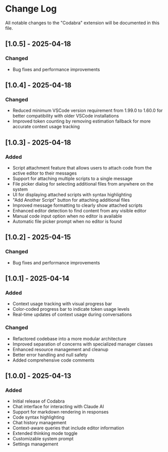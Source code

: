 # Change Log

All notable changes to the "Codabra" extension will be documented in this file.

## [1.0.5] - 2025-04-18

### Changed
- Bug fixes and performance improvements

## [1.0.4] - 2025-04-18

### Changed
- Reduced minimum VSCode version requirement from 1.99.0 to 1.60.0 for better compatibility with older VSCode installations
- Improved token counting by removing estimation fallback for more accurate context usage tracking

## [1.0.3] - 2025-04-18

### Added
- Script attachment feature that allows users to attach code from the active editor to their messages
- Support for attaching multiple scripts to a single message
- File picker dialog for selecting additional files from anywhere on the system
- UI for displaying attached scripts with syntax highlighting
- "Add Another Script" button for attaching additional files
- Improved message formatting to clearly show attached scripts
- Enhanced editor detection to find content from any visible editor
- Manual code input option when no editor is available
- Automatic file picker prompt when no editor is found

## [1.0.2] - 2025-04-15

### Changed
- Bug fixes and performance improvements

## [1.0.1] - 2025-04-14

### Added
- Context usage tracking with visual progress bar
- Color-coded progress bar to indicate token usage levels
- Real-time updates of context usage during conversations

### Changed
- Refactored codebase into a more modular architecture
- Improved separation of concerns with specialized manager classes
- Enhanced resource management and cleanup
- Better error handling and null safety
- Added comprehensive code comments

## [1.0.0] - 2025-04-13

### Added
- Initial release of Codabra
- Chat interface for interacting with Claude AI
- Support for markdown rendering in responses
- Code syntax highlighting
- Chat history management
- Context-aware queries that include editor information
- Extended thinking mode toggle
- Customizable system prompt
- Settings management
